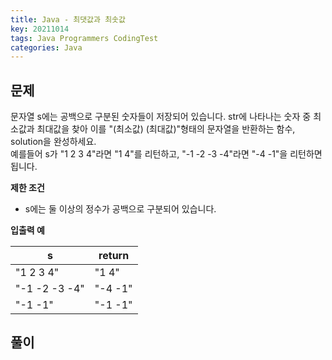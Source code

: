 ```yaml
---
title: Java - 최댓값과 최솟값
key: 20211014
tags: Java Programmers CodingTest
categories: Java
---
```


## 문제

문자열 s에는 공백으로 구분된 숫자들이 저장되어 있습니다. str에 나타나는 숫자 중 최소값과 최대값을 찾아 이를 "(최소값) (최대값)"형태의 문자열을 반환하는 함수, solution을 완성하세요.  
예를들어 s가 "1 2 3 4"라면 "1 4"를 리턴하고, "-1 -2 -3 -4"라면 "-4 -1"을 리턴하면 됩니다.  

**제한 조건**  

* s에는 둘 이상의 정수가 공백으로 구분되어 있습니다.  

**입출력 예**  

|s|return|
|--|--|
|"1 2 3 4"|"1 4"|
|"-1 -2 -3 -4"|"-4 -1"|
|"-1 -1"|"-1 -1"|

## 풀이
~~~java

~~~ 
